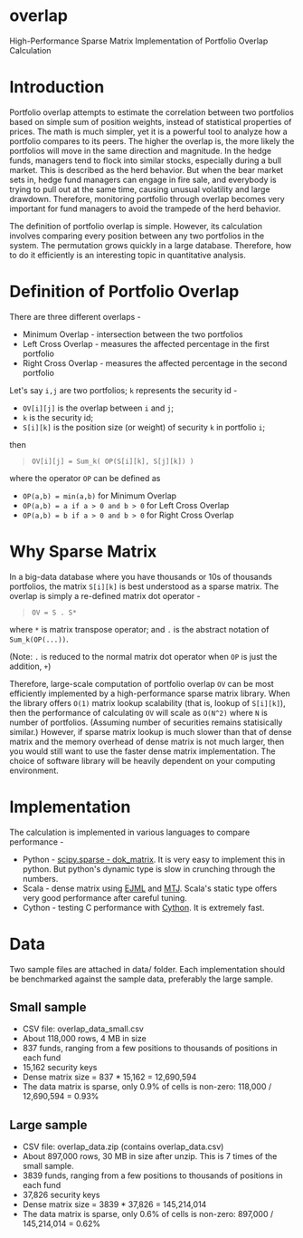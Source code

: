 overlap
=======

High-Performance Sparse Matrix Implementation of Portfolio Overlap Calculation

# Introduction

Portfolio overlap attempts to estimate the correlation between two portfolios based on simple sum of position weights, instead of statistical properties of prices. 
The math is much simpler, yet it is a powerful tool to analyze how a portfolio compares to its peers.
The higher the overlap is, the more likely the portfolios will move in the same direction and magnitude. 
In the hedge funds, managers tend to flock into similar stocks, especially during a bull market. 
This is described as the herd behavior. But when the bear market sets in, hedge fund managers can engage in fire sale, and everybody is trying to pull out at the same time, causing unusual volatility and large drawdown. 
Therefore, monitoring portfolio through overlap becomes very important for fund managers to avoid the trampede of the herd behavior.

The definition of portfolio overlap is simple. However, its calculation involves comparing every position between any two portfolios in the system. The permutation grows quickly in a large database. Therefore, how to do it efficiently is an interesting topic in quantitative analysis.

# Definition of Portfolio Overlap

There are three different overlaps -
* Minimum Overlap - intersection between the two portfolios
* Left Cross Overlap - measures the affected percentage in the first portfolio 
* Right Cross Overlap - measures the affected percentage in the second portfolio

Let's say `i,j` are two portfolios; `k` represents the security id -
* `OV[i][j]` is the overlap between `i` and `j`; 
* `k` is the security id;
* `S[i][k]` is the position size (or weight) of security `k` in portfolio `i`;

then 

> `OV[i][j] = Sum_k( OP(S[i][k], S[j][k]) )`

where the operator `OP` can be defined as
* `OP(a,b) = min(a,b)` for Minimum Overlap
* `OP(a,b) = a if a > 0 and b > 0` for Left Cross Overlap
* `OP(a,b) = b if a > 0 and b > 0` for Right Cross Overlap

# Why Sparse Matrix

In a big-data database where you have thousands or 10s of thousands portfolios, the matrix `S[i][k]` is best understood as a sparse matrix. The overlap is simply a re-defined matrix dot operator -

> `OV = S . S*` 

where `*` is matrix transpose operator; and `.` is the abstract notation of `Sum_k(OP(...))`. 

(Note: `.` is reduced to the normal matrix dot operator when `OP` is just the addition, `+`)

Therefore, large-scale computation of portfolio overlap `OV` can be most efficiently implemented by a high-performance sparse matrix library. When the library offers `O(1)` matrix lookup scalability (that is, lookup of `S[i][k]`), then the performance of calculating `OV` will scale as `O(N^2)` where `N` is number of portfolios. (Assuming number of securities remains statisically similar.)
However, if sparse matrix lookup is much slower than that of dense matrix and the memory overhead of dense matrix is not much larger, then you would still want to use the faster dense matrix implementation.
The choice of software library will be heavily dependent on your computing environment.

# Implementation

The calculation is implemented in various languages to compare performance -
* Python - [scipy.sparse - dok_matrix](https://github.com/slihn/overlap/blob/master/python/README.md). It is very easy to implement this in python. But python's dynamic type is slow in crunching through the numbers.
* Scala -  dense matrix using [EJML](https://code.google.com/p/efficient-java-matrix-library/) and [MTJ](https://github.com/fommil/matrix-toolkits-java). Scala's static type offers very good performance after careful tuning.
* Cython - testing C performance with [Cython](http://cython.org/). It is extremely fast.

# Data

Two sample files are attached in data/ folder. Each implementation should be benchmarked against the sample data, preferably the large sample.

## Small sample

* CSV file: overlap_data_small.csv
* About 118,000 rows, 4 MB in size
* 837 funds, ranging from a few positions to thousands of positions in each fund
* 15,162 security keys
* Dense matrix size = 837 * 15,162 = 12,690,594
* The data matrix is sparse, only 0.9% of cells is non-zero: 118,000 / 12,690,594 = 0.93% 

## Large sample
 
* CSV file: overlap_data.zip (contains overlap_data.csv)
* About 897,000 rows, 30 MB in size after unzip. This is 7 times of the small sample.
* 3839 funds, ranging from a few positions to thousands of positions in each fund
* 37,826 security keys
* Dense matrix size = 3839 * 37,826 = 145,214,014
* The data matrix is sparse, only 0.6% of cells is non-zero: 897,000 / 145,214,014 = 0.62% 

